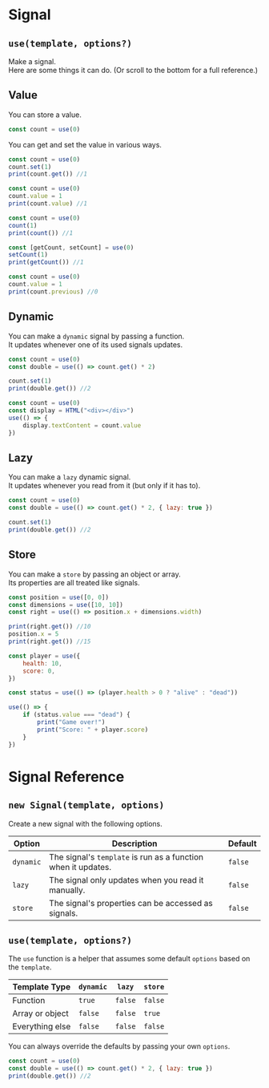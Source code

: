 # Signal

## `use(template, options?)`

Make a signal.<br>
Here are some things it can do. (Or scroll to the bottom for a full reference.)

## Value

You can store a value.

```javascript
const count = use(0)
```

You can get and set the value in various ways.

```javascript
const count = use(0)
count.set(1)
print(count.get()) //1
```

```javascript
const count = use(0)
count.value = 1
print(count.value) //1
```

```javascript
const count = use(0)
count(1)
print(count()) //1
```

```javascript
const [getCount, setCount] = use(0)
setCount(1)
print(getCount()) //1
```

```javascript
const count = use(0)
count.value = 1
print(count.previous) //0
```

## Dynamic

You can make a `dynamic` signal by passing a function.<br>
It updates whenever one of its used signals updates.

```javascript
const count = use(0)
const double = use(() => count.get() * 2)

count.set(1)
print(double.get()) //2
```

```javascript
const count = use(0)
const display = HTML("<div></div>")
use(() => {
	display.textContent = count.value
})
```

## Lazy

You can make a `lazy` dynamic signal.<br>
It updates whenever you read from it (but only if it has to).

```javascript
const count = use(0)
const double = use(() => count.get() * 2, { lazy: true })

count.set(1)
print(double.get()) //2
```

## Store

You can make a `store` by passing an object or array.<br>
Its properties are all treated like signals.

```javascript
const position = use([0, 0])
const dimensions = use([10, 10])
const right = use(() => position.x + dimensions.width)

print(right.get()) //10
position.x = 5
print(right.get()) //15
```

```javascript
const player = use({
	health: 10,
	score: 0,
})

const status = use(() => (player.health > 0 ? "alive" : "dead"))

use(() => {
	if (status.value === "dead") {
		print("Game over!")
		print("Score: " + player.score)
	}
})
```

# Signal Reference

## `new Signal(template, options)`

Create a new signal with the following options.

| Option    | Description                                                   | Default |
| --------- | ------------------------------------------------------------- | ------- |
| `dynamic` | The signal's `template` is run as a function when it updates. | `false` |
| `lazy`    | The signal only updates when you read it manually.            | `false` |
| `store`   | The signal's properties can be accessed as signals.           | `false` |

## `use(template, options?)`

The `use` function is a helper that assumes some default `options` based on the `template`.

| Template Type   | `dynamic` | `lazy`  | `store` |
| --------------- | --------- | ------- | ------- |
| Function        | `true`    | `false` | `false` |
| Array or object | `false`   | `false` | `true`  |
| Everything else | `false`   | `false` | `false` |

You can always override the defaults by passing your own `options`.

```javascript
const count = use(0)
const double = use(() => count.get() * 2, { lazy: true })
print(double.get()) //2
```
